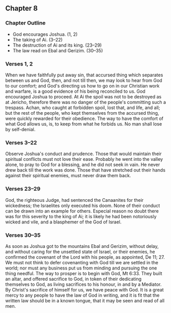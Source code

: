 ## Chapter 8

### Chapter Outline

- God encourages Joshua. (1, 2)
- The taking of Ai. (3–22)
- The destruction of Ai and its king. (23–29)
- The law read on Ebal and Gerizim. (30–35)

### Verses 1, 2

When we have faithfully put away sin, that accursed thing which separates between us and God, then, and not till then, we may look to hear from God to our comfort; and God's directing us how to go on in our Christian work and warfare, is a good evidence of his being reconciled to us. God encouraged Joshua to proceed. At Ai the spoil was not to be destroyed as at Jericho, therefore there was no danger of the people's committing such a trespass. Achan, who caught at forbidden spoil, lost that, and life, and all; but the rest of the people, who kept themselves from the accursed thing, were quickly rewarded for their obedience. The way to have the comfort of what God allows us, is, to keep from what he forbids us. No man shall lose by self-denial.

### Verses 3–22

Observe Joshua's conduct and prudence. Those that would maintain their spiritual conflicts must not love their ease. Probably he went into the valley alone, to pray to God for a blessing, and he did not seek in vain. He never drew back till the work was done. Those that have stretched out their hands against their spiritual enemies, must never draw them back.

### Verses 23–29

God, the righteous Judge, had sentenced the Canaanites for their wickedness; the Israelites only executed his doom. None of their conduct can be drawn into an example for others. Especial reason no doubt there was for this severity to the king of Ai; it is likely he had been notoriously wicked and vile, and a blasphemer of the God of Israel.

### Verses 30–35

As soon as Joshua got to the mountains Ebal and Gerizim, without delay, and without caring for the unsettled state of Israel, or their enemies, he confirmed the covenant of the Lord with his people, as appointed, De 11; 27. We must not think to defer covenanting with God till we are settled in the world; nor must any business put us from minding and pursuing the one thing needful. The way to prosper is to begin with God, Mt 6:33. They built an altar, and offered sacrifice to God, in token of their dedicating themselves to God, as living sacrifices to his honour, in and by a Mediator. By Christ's sacrifice of himself for us, we have peace with God. It is a great mercy to any people to have the law of God in writing, and it is fit that the written law should be in a known tongue, that it may be seen and read of all men.


